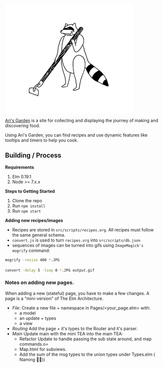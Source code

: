 ![](src/assets/imgs/_ari_1.png)

[Ari's Garden](https://arisgarden.theiceshelf.com/) is a site for collecting and displaying the journey of making and
discovering food.

Using Ari's Garden, you can find recipes and use dynamic features like tooltips
and timers to help you cook.

## Building / Process 

**Requirements**

1. Elm 0.19.1
2. Node >= 7.x.x

**Steps to Getting Started**

1. Clone the repo
2. Run `npm install`
3. Run `npm start`

**Adding new recipes/images**

- Recipes are stored in `src/scripts/recipes.org`. All recipes must follow the same general schema.
- `convert.js` is used to turn `recipes.org` into `src/scripts/db.json`
- sequences of images can be turned into gifs using `ImageMagick's` `mogrify` command:

```sh
mogrify -resize 400 *.JPG

convert -delay 5 -loop 0 *.JPG output.gif
```
  
### Notes on adding new pages.

When adding a new (stateful) page, you have to make a few changes. A page is a "mini-version" of The Elm Architecture.

- *File*: Create a new file + namespace in Pages/<your_page.elm> with:
    - a model
    - an update + types
    - a view
- *Routing* Add the page + it's types to the Router and it's parser.
- *Main* Update main with the mini TEA into the main TEA:
    - Refactor Update to handle passing the sub state around, and map commands.o=
    - Map.html for subviews.
    - Add the sum of the msg types to the union types under Types.elm ( Naming 🤦‍♂️))

